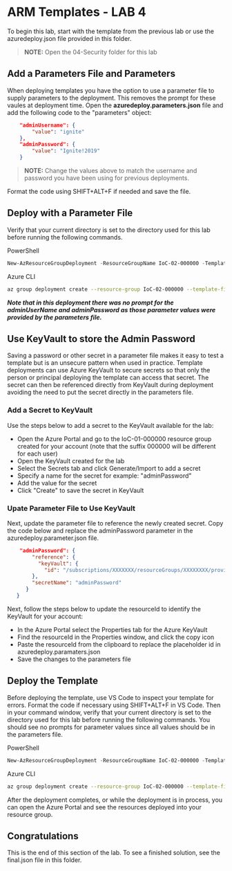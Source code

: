 # ARM Templates - LAB 4

To begin this lab, start with the template from the previous lab or use the azuredeploy.json file provided in this folder.

> **NOTE:** Open the 04-Security folder for this lab

## Add a Parameters File and Parameters

When deploying templates you have the option to use a parameter file to supply parameters to the deployment.  This removes the prompt for these vaules at deployment time.  Open the **azuredeploy.parameters.json** file and add the following code to the "parameters" object:

```json
    "adminUsername": {
        "value": "ignite"
    },
    "adminPassword": {
        "value": "Ignite!2019"
    }
```

> **NOTE:**  Change the values above to match the username and password you have been using for previous deployments.

Format the code using SHIFT+ALT+F if needed and save the file.

## Deploy with a Parameter File

Verify that your current directory is set to the directory used for this lab before running the following commands.

PowerShell

```PowerShell
New-AzResourceGroupDeployment -ResourceGroupName IoC-02-000000 -TemplateFile azuredeploy.json -TemplateParameters azuredeploy.parameters.json -Verbose
```

Azure CLI

```bash
az group deployment create --resource-group IoC-02-000000 --template-file azuredeploy.json --parameters '@azuredeploy.parameters.json' --verbose
```

***Note that in this deployment there was no prompt for the adminUserName and adminPassword as those parameter values were provided by the parameters file.***

## Use KeyVault to store the Admin Password

Saving a password or other secret in a parameter file makes it easy to test a template but is an unsecure pattern when used in practice.  Template deployments can use Azure KeyVault to secure secrets so that only the person or principal deploying the template can access that secret.  The secret can then be referenced directly from KeyVault during deployment avoiding the need to put the secret directly in the parameters file.

### Add a Secret to KeyVault

Use the steps below to add a secret to the KeyVault available for the lab:

- Open the Azure Portal and go to the IoC-01-000000 resource group created for your account (note that the suffix 000000 will be different for each user)
- Open the KeyVault created for the lab
- Select the Secrets tab and click Generate/Import to add a secret
- Specify a name for the secret for example: "adminPassword"
- Add the value for the secret
- Click "Create" to save the secret in KeyVault

### Upate Parameter File to Use KeyVault

Next, update the parameter file to reference the newly created secret.  Copy the code below and replace the adminPassword parameter in the azuredeploy.parameter.json file.

```json
    "adminPassword": {
        "reference": {
          "keyVault": {
            "id": "/subscriptions/XXXXXXX/resourceGroups/XXXXXXXX/providers/Microsoft.KeyVault/vaults/XXXXXXXX"
        },
        "secretName": "adminPassword"
      }
   }
```

Next, follow the steps below to update the resourceId to identify the KeyVault for your account:

- In the Azure Portal select the Properties tab for the Azure KeyVault
- Find the resourceId in the Properties window, and click the copy icon
- Paste the resourceId from the clipboard to replace the placeholder id in azuredeploy.paramaters.json
- Save the changes to the parameters file

## Deploy the Template

Before deploying the template, use VS Code to inspect your template for errors.  Format the code if necessary using SHIFT+ALT+F in VS Code.  Then in your command window, verify that your current directory is set to the directory used for this lab before running the following commands.  You should see no prompts for parameter values since all values should be in the parameters file.

PowerShell

```PowerShell
New-AzResourceGroupDeployment -ResourceGroupName IoC-02-000000 -TemplateFile azuredeploy.json -TemplateParameters azuredeploy.parameters.json -Verbose
```

Azure CLI

```bash
az group deployment create --resource-group IoC-02-000000 --template-file azuredeploy.json --parameters '@azuredeploy.parameters.json' --verbose
```

After the deployment completes, or while the deployment is in process, you can open the Azure Portal and see the resources deployed into your resource group.

## Congratulations

This is the end of this section of the lab.  To see a finished solution, see the final.json file in this folder.
